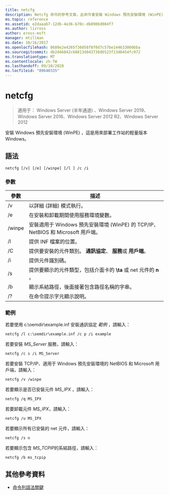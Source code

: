 ```yaml
---
title: netcfg
description: Netcfg 命令的參考文章，此命令會安裝 Windows 預先安裝環境 (WinPE) 是用來部署工作站的輕量版本 Windows。
ms.topic: reference
ms.assetid: e2daaab7-12db-4e36-b70c-db8906d084f7
ms.author: lizross
author: eross-msft
manager: mtillman
ms.date: 10/16/2017
ms.openlocfilehash: 8680e2e4265f36058f8f0d7c57be144633060bba
ms.sourcegitcommit: db2d46842c68813d043738d6523f13d8454fc972
ms.translationtype: MT
ms.contentlocale: zh-TW
ms.lasthandoff: 09/10/2020
ms.locfileid: "89640335"
---
```

# <a name="netcfg"></a>netcfg

> 適用于： Windows Server (半年通道) 、Windows Server 2019、Windows Server 2016、Windows Server 2012 R2、Windows Server 2012

安裝 Windows 預先安裝環境 (WinPE) ，這是用來部署工作站的輕量版本 Windows。

## <a name="syntax"></a>語法

```
netcfg [/v] [/e] [/winpe] [/l ] /c /i
```

### <a name="parameters"></a>參數

| 參數 | 描述 |
| --------- | ----------- |
| /v | 以詳細 (詳細) 模式執行。 |
| /e | 在安裝和卸載期間使用服務環境變數。 |
| /winpe | 安裝適用于 Windows 預先安裝環境 (WinPE) 的 TCP/IP、NetBIOS 和 Microsoft 用戶端。 |
| /l | 提供 INF 檔案的位置。 |
| /C | 提供要安裝的元件類別。 **通訊協定**、 **服務**或 **用戶端**。 |
| /i | 提供元件識別碼。 |
| /s | 提供要顯示的元件類型，包括介面卡的 **\ta** 或 net 元件的 **n** 。 |
| /b | 顯示系結路徑，後面接著包含路徑名稱的字串。 |
| /? | 在命令提示字元顯示說明。 |

### <a name="examples"></a>範例

若要使用 c:\oemdir\example.inf 安裝通訊協定 *範例* ，請輸入：

```
netcfg /l c:\oemdir\example.inf /c p /i example
```

若要安裝 *MS_Server* 服務，請輸入：

```
netcfg /c s /i MS_Server
```

若要安裝 TCP/IP、適用于 Windows 預先安裝環境的 NetBIOS 和 Microsoft 用戶端，請輸入：

```
netcfg /v /winpe
```

若要顯示是否已安裝元件 *MS_IPX* ，請輸入：

```
netcfg /q MS_IPX
```

若要卸載元件 *MS_IPX*，請輸入：

```
netcfg /u MS_IPX
```

若要顯示所有已安裝的 net 元件，請輸入：

```
netcfg /s n
```

若要顯示包含 *MS_TCPIP*的系結路徑，請輸入：

```
netcfg /b ms_tcpip
```

## <a name="additional-references"></a>其他參考資料

- [命令列語法關鍵](command-line-syntax-key.md)
